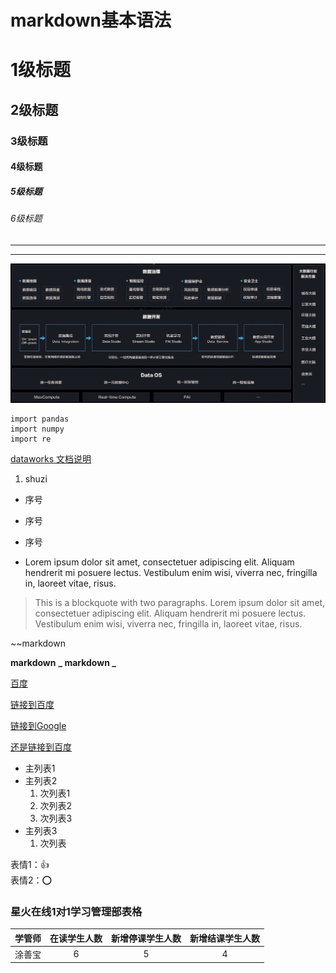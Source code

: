 # markdown基本语法

# 1级标题  
## 2级标题  
### 3级标题  
#### 4级标题  
##### 5级标题   
###### 6级标题  
---
***


![数据仓库图](数据仓库.jpg)
```
import pandas
import numpy 
import re 
```
[dataworks 文档说明](https://help.aliyun.com/document_detail/73842.html?spm=a2c4g.11186623.2.16.4b3f1dcfTxmVzP#concept-wr4-vrt-q2b)

1. shuzi
+ 序号
* 序号
- 序号

*   Lorem ipsum dolor sit amet, consectetuer adipiscing elit.
Aliquam hendrerit mi posuere lectus. Vestibulum enim wisi,
viverra nec, fringilla in, laoreet vitae, risus.

> This is a blockquote with two paragraphs. Lorem ipsum dolor sit amet,
consectetuer adipiscing elit. Aliquam hendrerit mi posuere lectus.
Vestibulum enim wisi, viverra nec, fringilla in, laoreet vitae, risus.

  ~~markdown
  
  **markdown**
  **_ markdown _**

[百度](www.baidu.com)

[链接到百度][1]

[链接到Google][2]  

[还是链接到百度][1]

[1]:https://www.baidu.com  
[2]:https://www.google.com 

- 主列表1
- 主列表2
  1. 次列表1
  2. 次列表2
  3. 次列表3
- 主列表3 
  1. 次列表
  
  
表情1：:+1:  
表情2：:o:


### 星火在线1对1学习管理部表格   

学管师 | 在读学生人数 | 新增停课学生人数| 新增结课学生人数 |
:-----:|:-:|:-:|:-:|
涂善宝 | 6 | 5 | 4|
 
